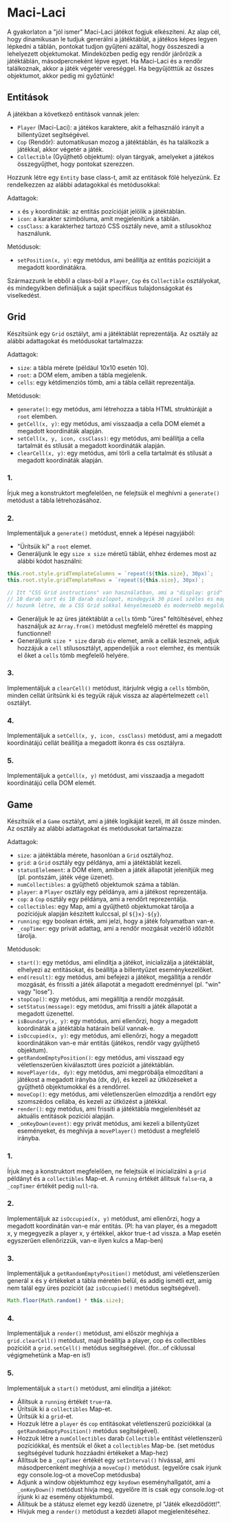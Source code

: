 # Maci-Laci

A gyakorlaton a "jól ismer" Maci-Laci játékot fogjuk elkészíteni. Az alap cél, hogy dinamikusan le tudjuk generálni a játéktáblát, a játékos képes legyen lépkedni a táblán, pontokat tudjon gyűjteni azáltal, hogy összeszedi a lehelyezett objektumokat. Mindeközben pedig egy rendőr járőrözik a játéktáblán, másodpercneként lépve egyet. Ha Maci-Laci és a rendőr találkoznak, akkor a játék végetér vereséggel. Ha begyűjötttük az összes objektumot, akkor pedig mi győztünk!

## Entitások

A játékban a következő entitások vannak jelen:

- `Player` (Maci-Laci): a játékos karaktere, akit a felhasználó irányít a billentyűzet segítségével.
- `Cop` (Rendőr): automatikusan mozog a játéktáblán, és ha találkozik a játékkal, akkor végetér a játék.
- `Collectible` (Gyűjthető objektum): olyan tárgyak, amelyeket a játékos összegyűjthet, hogy pontokat szerezzen.

Hozzunk létre egy `Entity` base class-t, amit az entitások fölé helyezünk. Ez rendelkezzen az alábbi adatagokkal és metódusokkal:

Adattagok:

- `x` és `y` koordináták: az entitás pozícióját jelölik a játéktáblán.
- `icon`: a karakter szimbóluma, amit megjelenítünk a táblán.
- `cssClass`: a karakterhez tartozó CSS osztály neve, amit a stílusokhoz használunk.

Metódusok:

- `setPosition(x, y)`: egy metódus, ami beállítja az entitás pozícióját a megadott koordinátákra.

Származzunk le ebből a class-ból a `Player`, `Cop` és `Collectible` osztályokat, és mindegyikben definiáljuk a saját specifikus tulajdonságokat és viselkedést.

## Grid

Készítsünk egy `Grid` osztályt, ami a játéktáblát reprezentálja. Az osztály az alábbi adattagokat és metódusokat tartalmazza:

Adattagok:

- `size`: a tábla mérete (például 10x10 esetén 10).
- `root`: a DOM elem, amiben a tábla megjelenik.
- `cells`: egy kétdimenziós tömb, ami a tábla celláit reprezentálja.

Metódusok:

- `generate()`: egy metódus, ami létrehozza a tábla HTML struktúráját a `root` elemben.
- `getCell(x, y)`: egy metódus, ami visszaadja a cella DOM elemét a megadott koordináták alapján.
- `setCell(x, y, icon, cssClass)`: egy metódus, ami beállítja a cella tartalmát és stílusát a megadott koordináták alapján.
- `clearCell(x, y)`: egy metódus, ami törli a cella tartalmát és stílusát a megadott koordináták alapján.

### 1.

Írjuk meg a konstruktort megfelelően, ne felejtsük el meghívni a `generate()` metódust a tábla létrehozásához.

### 2.

Implementáljuk a `generate()` metódust, ennek a lépései nagyjából:

- "Ürítsük ki" a `root` elemet.
- Generáljunk le egy `size x size` méretű táblát, ehhez érdemes most az alábbi kódot használni:

```js
this.root.style.gridTemplateColumns = `repeat(${this.size}, 30px)`;
this.root.style.gridTemplateRows = `repeat(${this.size}, 30px)`;

// Itt "CSS Grid instructions" van használatban, ami a "display: grid" stílus miatt megfelelően le fog generálni
// 10 darab sort és 10 darab oszlopot, mindegyik 30 pixel széles és magas lesz. Nyilván működne az is, ha táblázatot
// hozunk létre, de a CSS Grid sokkal kényelmesebb és modernebb megoldás erre most.
```

- Generáljuk le az üres játéktáblát a `cells` tömb "üres" feltöltésével, ehhez használjuk az `Array.from()` metódust megfelelő mérettel és mapping functionnel!
- Generáljunk `size * size` darab `div` elemet, amik a cellák lesznek, adjuk hozzájuk a `cell` stílusosztályt, appendeljük a `root` elemhez, és mentsük el őket a `cells` tömb megfelelő helyére.

### 3.

Implementáljuk a `clearCell()` metódust, itárjulnk végig a `cells` tömbön, minden cellát ürítsünk ki és tegyük rájuk vissza az alapértelmezett `cell` osztályt.

### 4.

Implementáljuk a `setCell(x, y, icon, cssClass)` metódust, ami a megadott koordinátájú cellát beállítja a megadott ikonra és css osztályra.

### 5.

Implementáljuk a `getCell(x, y)` metódust, ami visszaadja a megadott koordinátájú cella DOM elemét.

## Game

Készítsük el a `Game` osztályt, ami a játék logikáját kezeli, itt áll össze minden. Az osztály az alábbi adattagokat és metódusokat tartalmazza:

Adattagok:

- `size`: a játéktábla mérete, hasonlóan a `Grid` osztályhoz.
- `grid`: a `Grid` osztály egy példánya, ami a játéktáblát kezeli.
- `statusElelement`: a DOM elem, amiben a játék állapotát jelenítjük meg (pl. pontszám, játék vége üzenet).
- `numCollectibles`: a gyűjthető objektumok száma a táblán.
- `player`: a `Player` osztály egy példánya, ami a játékost reprezentálja.
- `cop`: a `Cop` osztály egy példánya, ami a rendőrt reprezentálja.
- `collectibles`: egy Map, ami a gyűjthető objektumokat tárolja a pozíciójuk alapján készített kulccsal, pl `${}x}-${y}`.
- `running`: egy boolean érték, ami jelzi, hogy a játék folyamatban van-e.
- `_copTimer`: egy privát adattag, ami a rendőr mozgását vezérlő időzítőt tárolja.

Metódusok:

- `start()`: egy metódus, ami elindítja a játékot, inicializálja a játéktáblát, elhelyezi az entitásokat, és beállítja a billentyűzet eseménykezelőket.
- `end(result)`: egy metódus, ami befejezi a játékot, megállítja a rendőr mozgását, és frissíti a játék állapotát a megadott eredménnyel (pl. "win" vagy "lose").
- `stopCop()`: egy metódus, ami megállítja a rendőr mozgását.
- `setStatus(message)`: egy metódus, ami frissíti a játék állapotát a megadott üzenettel.
- `isBoundary(x, y)`: egy metódus, ami ellenőrzi, hogy a megadott koordináták a játéktábla határain belül vannak-e.
- `isOccupied(x, y)`: egy metódus, ami ellenőrzi, hogy a megadott koordinátákon van-e már entitás (játékos, rendőr vagy gyűjthető objektum).
- `getRandomEmptyPosition()`: egy metódus, ami visszaad egy véletlenszerűen kiválasztott üres pozíciót a játéktáblán.
- `movePlayer(dx, dy)`: egy metódus, ami megpróbálja elmozdítani a játékost a megadott irányba (dx, dy), és kezeli az ütközéseket a gyűjthető objektumokkal és a rendőrrel.
- `moveCop()`: egy metódus, ami véletlenszerűen elmozdítja a rendőrt egy szomszédos cellába, és kezeli az ütközést a játékkal.
- `render()`: egy metódus, ami frissíti a játéktábla megjelenítését az aktuális entitások pozíciói alapján.
- `_onKeyDown(event)`: egy privát metódus, ami kezeli a billentyűzet eseményeket, és meghívja a `movePlayer()` metódust a megfelelő irányba.

### 1.

Írjuk meg a konstruktort megfelelően, ne felejtsük el inicializálni a `grid` példányt és a `collectibles` Map-et. A `running` értékét állítsuk `false`-ra, a `_copTimer` értékét pedig `null`-ra.

### 2.

Implementáljuk az `isOccupied(x, y)` metódust, ami ellenőrzi, hogy a megadott koordinátán van-e már entitás. (Pl: ha van player, és a megadott x, y megegyezik a player x, y értékkel, akkor true-t ad vissza. a Map esetén egyszerűen ellenőrizzük, van-e ilyen kulcs a Map-ben)

### 3.

Implementáljuk a `getRandomEmptyPosition()` metódust, ami véletlenszerűen generál x és y értékeket a tábla méretén belül, és addig ismétli ezt, amíg nem talál egy üres pozíciót (az `isOccupied()` metódus segítségével).

```js
Math.floor(Math.random() * this.size);
```

### 4.

Implementáljuk a `render()` metódust, ami először meghívja a `grid.clearCell()` metódust, majd beállítja a player, cop és collectibles pozícióit a `grid.setCell()` metódus segítségével. (for...of ciklussal végigmehetünk a Map-en is!)

### 5.

Implementáljuk a `start()` metódust, ami elindítja a játékot:

- Állítsuk a `running` értékét `true`-ra.
- Ürítsük ki a `collectibles` Map-et.
- Ürítsük ki a `grid`-et.
- Hozzuk létre a `player` és `cop` entitásokat véletlenszerű pozíciókkal (a `getRandomEmptyPosition()` metódus segítségével).
- Hozzuk létre a `numCollectibles` darab `Collectible` entitást véletlenszerű pozíciókkal, és mentsük el őket a `collectibles` Map-be. (set metódus segítségével tudunk hozzáadni értékeket a Map-hez)
- Állítsuk be a `_copTimer` értékét egy `setInterval()` hívással, ami másodpercenként meghívja a `moveCop()` metódust. (egyelőre csak írjunk egy console.log-ot a moveCop metódusba)
- Adjunk a window objektumhoz egy `keydown` eseményhallgatót, ami a `_onKeyDown()` metódust hívja meg, egyelőre itt is csak egy console.log-ot írjunk ki az esemény objektumból.
- Állítsuk be a státusz elemet egy kezdő üzenetre, pl "Játék elkezdődött!".
- Hívjuk meg a `render()` metódust a kezdeti állapot megjelenítéséhez.

